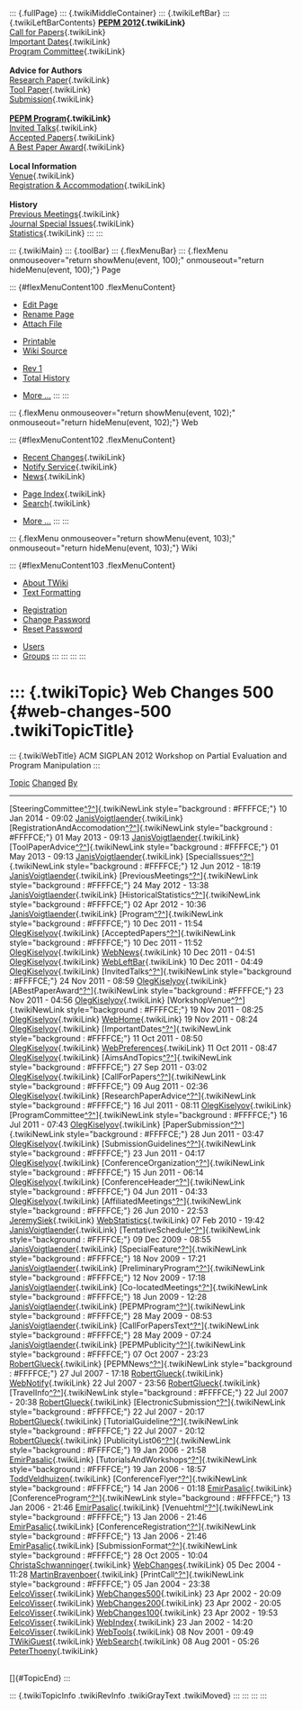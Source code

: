 ::: {.fullPage}
::: {.twikiMiddleContainer}
::: {.twikiLeftBar}
::: {.twikiLeftBarContents}
**[PEPM 2012](WebHome){.twikiLink}**\
[Call for Papers](CallForPapers){.twikiLink}\
[Important Dates](ImportantDates){.twikiLink}\
[Program Committee](ProgramCommittee){.twikiLink}\
\
**Advice for Authors**\
[Research Paper](ResearchPaperAdvice){.twikiLink}\
[Tool Paper](ToolPaperAdvice){.twikiLink}\
[Submission](PaperSubmission){.twikiLink}\
\
**[PEPM Program](Program){.twikiLink}**\
[Invited Talks](InvitedTalks){.twikiLink}\
[Accepted Papers](AcceptedPapers){.twikiLink}\
[A Best Paper Award](ABestPaperAward){.twikiLink}\
\
**Local Information**\
[Venue](WorkshopVenue){.twikiLink}\
[Registration & Accommodation](RegistrationAndAccomodation){.twikiLink}\
\
**History**\
[Previous Meetings](PreviousMeetings){.twikiLink}\
[Journal Special Issues](SpecialIssues){.twikiLink}\
[Statistics](HistoricalStatistics){.twikiLink}
:::
:::

::: {.twikiMain}
::: {.toolBar}
::: {.flexMenuBar}
::: {.flexMenu onmouseover="return showMenu(event, 100);" onmouseout="return hideMenu(event, 100);"}
Page

::: {#flexMenuContent100 .flexMenuContent}
-   [Edit
    Page](http://www.program-transformation.org/edit/PEPM12/WebChanges500?t=1536828967)
-   [Rename
    Page](http://www.program-transformation.org/rename/PEPM12/WebChanges500)
-   [Attach
    File](http://www.program-transformation.org/attach/PEPM12/WebChanges500)

<!-- -->

-   [Printable](http://www.program-transformation.org/view/PEPM12/WebChanges500?skin=print.pattern)
-   [Wiki
    Source](http://www.program-transformation.org/view/PEPM12/WebChanges500?skin=text&raw=on&contenttype=text/plain)

<!-- -->

-   [Rev
    1](http://www.program-transformation.org/view/PEPM12/WebChanges500?rev=1.1)
-   [Total
    History](http://www.program-transformation.org/rdiff/PEPM12/WebChanges500)

<!-- -->

-   [More
    \...](http://www.program-transformation.org/oops/PEPM12/WebChanges500?template=oopsmore&param1=1.1&param2=1.1)
:::
:::

::: {.flexMenu onmouseover="return showMenu(event, 102);" onmouseout="return hideMenu(event, 102);"}
Web

::: {#flexMenuContent102 .flexMenuContent}
-   [Recent Changes](WebChanges){.twikiLink}
-   [Notify Service](WebNotify){.twikiLink}
-   [News](WebNews){.twikiLink}

<!-- -->

-   [Page Index](WebIndex){.twikiLink}
-   [Search](WebSearch){.twikiLink}

<!-- -->

-   [More
    \...](http://www.program-transformation.org/oops/PEPM12/WebChanges500?template=oopsmore&param1=1.1&param2=1.1)
:::
:::

::: {.flexMenu onmouseover="return showMenu(event, 103);" onmouseout="return hideMenu(event, 103);"}
Wiki

::: {#flexMenuContent103 .flexMenuContent}
-   [About
    TWiki](http://www.program-transformation.org/view/TWiki/WebHome)
-   [Text
    Formatting](http://www.program-transformation.org/view/TWiki/TextFormattingRules)

<!-- -->

-   [Registration](http://www.program-transformation.org/view/TWiki/TWikiRegistration)
-   [Change
    Password](http://www.program-transformation.org/view/TWiki/ChangePassword)
-   [Reset
    Password](http://www.program-transformation.org/view/TWiki/ResetPassword)

<!-- -->

-   [Users](http://www.program-transformation.org/view/Main/TWikiUsers)
-   [Groups](http://www.program-transformation.org/view/Main/TWikiGroups)
:::
:::
:::
:::

::: {.twikiTopic}
Web Changes 500 {#web-changes-500 .twikiTopicTitle}
===============

::: {.twikiWebTitle}
ACM SIGPLAN 2012 Workshop on Partial Evaluation and Program Manipulation
:::

  [Topic](http://www.program-transformation.org/PEPM12/WebChanges500?sortcol=0&table=1&up=0#sorted_table "Sort by this column")                                                                   [Changed](http://www.program-transformation.org/PEPM12/WebChanges500?sortcol=1&table=1&up=0#sorted_table "Sort by this column")   [By](http://www.program-transformation.org/PEPM12/WebChanges500?sortcol=2&table=1&up=0#sorted_table "Sort by this column")
  ----------------------------------------------------------------------------------------------------------------------------------------------------------------------------------------------- --------------------------------------------------------------------------------------------------------------------------------- ----------------------------------------------------------------------------------------------------------------------------
  [SteeringCommittee[^?^](http://www.program-transformation.org/edit/Main/SteeringCommittee?topicparent=PEPM12.WebChanges500)]{.twikiNewLink style="background : #FFFFCE;"}                       10 Jan 2014 - 09:02                                                                                                               [JanisVoigtlaender](../Main/JanisVoigtlaender){.twikiLink}
  [RegistrationAndAccomodation[^?^](http://www.program-transformation.org/edit/Main/RegistrationAndAccomodation?topicparent=PEPM12.WebChanges500)]{.twikiNewLink style="background : #FFFFCE;"}   01 May 2013 - 09:13                                                                                                               [JanisVoigtlaender](../Main/JanisVoigtlaender){.twikiLink}
  [ToolPaperAdvice[^?^](http://www.program-transformation.org/edit/Main/ToolPaperAdvice?topicparent=PEPM12.WebChanges500)]{.twikiNewLink style="background : #FFFFCE;"}                           01 May 2013 - 09:13                                                                                                               [JanisVoigtlaender](../Main/JanisVoigtlaender){.twikiLink}
  [SpecialIssues[^?^](http://www.program-transformation.org/edit/Main/SpecialIssues?topicparent=PEPM12.WebChanges500)]{.twikiNewLink style="background : #FFFFCE;"}                               12 Jun 2012 - 18:19                                                                                                               [JanisVoigtlaender](../Main/JanisVoigtlaender){.twikiLink}
  [PreviousMeetings[^?^](http://www.program-transformation.org/edit/Main/PreviousMeetings?topicparent=PEPM12.WebChanges500)]{.twikiNewLink style="background : #FFFFCE;"}                         24 May 2012 - 13:38                                                                                                               [JanisVoigtlaender](../Main/JanisVoigtlaender){.twikiLink}
  [HistoricalStatistics[^?^](http://www.program-transformation.org/edit/Main/HistoricalStatistics?topicparent=PEPM12.WebChanges500)]{.twikiNewLink style="background : #FFFFCE;"}                 02 Apr 2012 - 10:36                                                                                                               [JanisVoigtlaender](../Main/JanisVoigtlaender){.twikiLink}
  [Program[^?^](http://www.program-transformation.org/edit/Main/Program?topicparent=PEPM12.WebChanges500)]{.twikiNewLink style="background : #FFFFCE;"}                                           10 Dec 2011 - 11:54                                                                                                               [OlegKiselyov](../Main/OlegKiselyov){.twikiLink}
  [AcceptedPapers[^?^](http://www.program-transformation.org/edit/Main/AcceptedPapers?topicparent=PEPM12.WebChanges500)]{.twikiNewLink style="background : #FFFFCE;"}                             10 Dec 2011 - 11:52                                                                                                               [OlegKiselyov](../Main/OlegKiselyov){.twikiLink}
  [WebNews](../Main/WebNews){.twikiLink}                                                                                                                                                          10 Dec 2011 - 04:51                                                                                                               [OlegKiselyov](../Main/OlegKiselyov){.twikiLink}
  [WebLeftBar](../Main/WebLeftBar){.twikiLink}                                                                                                                                                    10 Dec 2011 - 04:49                                                                                                               [OlegKiselyov](../Main/OlegKiselyov){.twikiLink}
  [InvitedTalks[^?^](http://www.program-transformation.org/edit/Main/InvitedTalks?topicparent=PEPM12.WebChanges500)]{.twikiNewLink style="background : #FFFFCE;"}                                 24 Nov 2011 - 08:59                                                                                                               [OlegKiselyov](../Main/OlegKiselyov){.twikiLink}
  [ABestPaperAward[^?^](http://www.program-transformation.org/edit/Main/ABestPaperAward?topicparent=PEPM12.WebChanges500)]{.twikiNewLink style="background : #FFFFCE;"}                           23 Nov 2011 - 04:56                                                                                                               [OlegKiselyov](../Main/OlegKiselyov){.twikiLink}
  [WorkshopVenue[^?^](http://www.program-transformation.org/edit/Main/WorkshopVenue?topicparent=PEPM12.WebChanges500)]{.twikiNewLink style="background : #FFFFCE;"}                               19 Nov 2011 - 08:25                                                                                                               [OlegKiselyov](../Main/OlegKiselyov){.twikiLink}
  [WebHome](../Main/WebHome){.twikiLink}                                                                                                                                                          19 Nov 2011 - 08:24                                                                                                               [OlegKiselyov](../Main/OlegKiselyov){.twikiLink}
  [ImportantDates[^?^](http://www.program-transformation.org/edit/Main/ImportantDates?topicparent=PEPM12.WebChanges500)]{.twikiNewLink style="background : #FFFFCE;"}                             11 Oct 2011 - 08:50                                                                                                               [OlegKiselyov](../Main/OlegKiselyov){.twikiLink}
  [WebPreferences](../Main/WebPreferences){.twikiLink}                                                                                                                                            11 Oct 2011 - 08:47                                                                                                               [OlegKiselyov](../Main/OlegKiselyov){.twikiLink}
  [AimsAndTopics[^?^](http://www.program-transformation.org/edit/Main/AimsAndTopics?topicparent=PEPM12.WebChanges500)]{.twikiNewLink style="background : #FFFFCE;"}                               27 Sep 2011 - 03:02                                                                                                               [OlegKiselyov](../Main/OlegKiselyov){.twikiLink}
  [CallForPapers[^?^](http://www.program-transformation.org/edit/Main/CallForPapers?topicparent=PEPM12.WebChanges500)]{.twikiNewLink style="background : #FFFFCE;"}                               09 Aug 2011 - 02:36                                                                                                               [OlegKiselyov](../Main/OlegKiselyov){.twikiLink}
  [ResearchPaperAdvice[^?^](http://www.program-transformation.org/edit/Main/ResearchPaperAdvice?topicparent=PEPM12.WebChanges500)]{.twikiNewLink style="background : #FFFFCE;"}                   16 Jul 2011 - 08:11                                                                                                               [OlegKiselyov](../Main/OlegKiselyov){.twikiLink}
  [ProgramCommittee[^?^](http://www.program-transformation.org/edit/Main/ProgramCommittee?topicparent=PEPM12.WebChanges500)]{.twikiNewLink style="background : #FFFFCE;"}                         16 Jul 2011 - 07:43                                                                                                               [OlegKiselyov](../Main/OlegKiselyov){.twikiLink}
  [PaperSubmission[^?^](http://www.program-transformation.org/edit/Main/PaperSubmission?topicparent=PEPM12.WebChanges500)]{.twikiNewLink style="background : #FFFFCE;"}                           28 Jun 2011 - 03:47                                                                                                               [OlegKiselyov](../Main/OlegKiselyov){.twikiLink}
  [SubmissionGuidelines[^?^](http://www.program-transformation.org/edit/Main/SubmissionGuidelines?topicparent=PEPM12.WebChanges500)]{.twikiNewLink style="background : #FFFFCE;"}                 23 Jun 2011 - 04:17                                                                                                               [OlegKiselyov](../Main/OlegKiselyov){.twikiLink}
  [ConferenceOrganization[^?^](http://www.program-transformation.org/edit/Main/ConferenceOrganization?topicparent=PEPM12.WebChanges500)]{.twikiNewLink style="background : #FFFFCE;"}             15 Jun 2011 - 06:14                                                                                                               [OlegKiselyov](../Main/OlegKiselyov){.twikiLink}
  [ConferenceHeader[^?^](http://www.program-transformation.org/edit/Main/ConferenceHeader?topicparent=PEPM12.WebChanges500)]{.twikiNewLink style="background : #FFFFCE;"}                         04 Jun 2011 - 04:33                                                                                                               [OlegKiselyov](../Main/OlegKiselyov){.twikiLink}
  [AffiliatedMeetings[^?^](http://www.program-transformation.org/edit/Main/AffiliatedMeetings?topicparent=PEPM12.WebChanges500)]{.twikiNewLink style="background : #FFFFCE;"}                     26 Jun 2010 - 22:53                                                                                                               [JeremySiek](../Main/JeremySiek){.twikiLink}
  [WebStatistics](../Main/WebStatistics){.twikiLink}                                                                                                                                              07 Feb 2010 - 19:42                                                                                                               [JanisVoigtlaender](../Main/JanisVoigtlaender){.twikiLink}
  [TentativeSchedule[^?^](http://www.program-transformation.org/edit/Main/TentativeSchedule?topicparent=PEPM12.WebChanges500)]{.twikiNewLink style="background : #FFFFCE;"}                       09 Dec 2009 - 08:55                                                                                                               [JanisVoigtlaender](../Main/JanisVoigtlaender){.twikiLink}
  [SpecialFeature[^?^](http://www.program-transformation.org/edit/Main/SpecialFeature?topicparent=PEPM12.WebChanges500)]{.twikiNewLink style="background : #FFFFCE;"}                             18 Nov 2009 - 17:21                                                                                                               [JanisVoigtlaender](../Main/JanisVoigtlaender){.twikiLink}
  [PreliminaryProgram[^?^](http://www.program-transformation.org/edit/Main/PreliminaryProgram?topicparent=PEPM12.WebChanges500)]{.twikiNewLink style="background : #FFFFCE;"}                     12 Nov 2009 - 17:18                                                                                                               [JanisVoigtlaender](../Main/JanisVoigtlaender){.twikiLink}
  [Co-locatedMeetings[^?^](http://www.program-transformation.org/edit/Main/Co-locatedMeetings?topicparent=PEPM12.WebChanges500)]{.twikiNewLink style="background : #FFFFCE;"}                     18 Jun 2009 - 12:28                                                                                                               [JanisVoigtlaender](../Main/JanisVoigtlaender){.twikiLink}
  [PEPMProgram[^?^](http://www.program-transformation.org/edit/Main/PEPMProgram?topicparent=PEPM12.WebChanges500)]{.twikiNewLink style="background : #FFFFCE;"}                                   28 May 2009 - 08:53                                                                                                               [JanisVoigtlaender](../Main/JanisVoigtlaender){.twikiLink}
  [CallForPapersText[^?^](http://www.program-transformation.org/edit/Main/CallForPapersText?topicparent=PEPM12.WebChanges500)]{.twikiNewLink style="background : #FFFFCE;"}                       28 May 2009 - 07:24                                                                                                               [JanisVoigtlaender](../Main/JanisVoigtlaender){.twikiLink}
  [PEPMPublicity[^?^](http://www.program-transformation.org/edit/Main/PEPMPublicity?topicparent=PEPM12.WebChanges500)]{.twikiNewLink style="background : #FFFFCE;"}                               07 Oct 2007 - 23:23                                                                                                               [RobertGlueck](../Main/RobertGlueck){.twikiLink}
  [PEPMNews[^?^](http://www.program-transformation.org/edit/Main/PEPMNews?topicparent=PEPM12.WebChanges500)]{.twikiNewLink style="background : #FFFFCE;"}                                         27 Jul 2007 - 17:18                                                                                                               [RobertGlueck](../Main/RobertGlueck){.twikiLink}
  [WebNotify](../Main/WebNotify){.twikiLink}                                                                                                                                                      22 Jul 2007 - 23:56                                                                                                               [RobertGlueck](../Main/RobertGlueck){.twikiLink}
  [TravelInfo[^?^](http://www.program-transformation.org/edit/Main/TravelInfo?topicparent=PEPM12.WebChanges500)]{.twikiNewLink style="background : #FFFFCE;"}                                     22 Jul 2007 - 20:38                                                                                                               [RobertGlueck](../Main/RobertGlueck){.twikiLink}
  [ElectronicSubmission[^?^](http://www.program-transformation.org/edit/Main/ElectronicSubmission?topicparent=PEPM12.WebChanges500)]{.twikiNewLink style="background : #FFFFCE;"}                 22 Jul 2007 - 20:17                                                                                                               [RobertGlueck](../Main/RobertGlueck){.twikiLink}
  [TutorialGuideline[^?^](http://www.program-transformation.org/edit/Main/TutorialGuideline?topicparent=PEPM12.WebChanges500)]{.twikiNewLink style="background : #FFFFCE;"}                       22 Jul 2007 - 20:12                                                                                                               [RobertGlueck](../Main/RobertGlueck){.twikiLink}
  [PublicityList06[^?^](http://www.program-transformation.org/edit/Main/PublicityList06?topicparent=PEPM12.WebChanges500)]{.twikiNewLink style="background : #FFFFCE;"}                           19 Jan 2006 - 21:58                                                                                                               [EmirPasalic](../Main/EmirPasalic){.twikiLink}
  [TutorialsAndWorkshops[^?^](http://www.program-transformation.org/edit/Main/TutorialsAndWorkshops?topicparent=PEPM12.WebChanges500)]{.twikiNewLink style="background : #FFFFCE;"}               19 Jan 2006 - 18:57                                                                                                               [ToddVeldhuizen](../Main/ToddVeldhuizen){.twikiLink}
  [ConferenceFlyer[^?^](http://www.program-transformation.org/edit/Main/ConferenceFlyer?topicparent=PEPM12.WebChanges500)]{.twikiNewLink style="background : #FFFFCE;"}                           14 Jan 2006 - 01:18                                                                                                               [EmirPasalic](../Main/EmirPasalic){.twikiLink}
  [ConferenceProgram[^?^](http://www.program-transformation.org/edit/Main/ConferenceProgram?topicparent=PEPM12.WebChanges500)]{.twikiNewLink style="background : #FFFFCE;"}                       13 Jan 2006 - 21:46                                                                                                               [EmirPasalic](../Main/EmirPasalic){.twikiLink}
  [Venuehtml[^?^](http://www.program-transformation.org/edit/Main/Venuehtml?topicparent=PEPM12.WebChanges500)]{.twikiNewLink style="background : #FFFFCE;"}                                       13 Jan 2006 - 21:46                                                                                                               [EmirPasalic](../Main/EmirPasalic){.twikiLink}
  [ConferenceRegistration[^?^](http://www.program-transformation.org/edit/Main/ConferenceRegistration?topicparent=PEPM12.WebChanges500)]{.twikiNewLink style="background : #FFFFCE;"}             13 Jan 2006 - 21:46                                                                                                               [EmirPasalic](../Main/EmirPasalic){.twikiLink}
  [SubmissionFormat[^?^](http://www.program-transformation.org/edit/Main/SubmissionFormat?topicparent=PEPM12.WebChanges500)]{.twikiNewLink style="background : #FFFFCE;"}                         28 Oct 2005 - 10:04                                                                                                               [ChristaSchwanninger](../Main/ChristaSchwanninger){.twikiLink}
  [WebChanges](../Main/WebChanges){.twikiLink}                                                                                                                                                    05 Dec 2004 - 11:28                                                                                                               [MartinBravenboer](../Main/MartinBravenboer){.twikiLink}
  [PrintCall[^?^](http://www.program-transformation.org/edit/Main/PrintCall?topicparent=PEPM12.WebChanges500)]{.twikiNewLink style="background : #FFFFCE;"}                                       05 Jan 2004 - 23:38                                                                                                               [EelcoVisser](../Main/EelcoVisser){.twikiLink}
  [WebChanges500](../Main/WebChanges500){.twikiLink}                                                                                                                                              23 Apr 2002 - 20:09                                                                                                               [EelcoVisser](../Main/EelcoVisser){.twikiLink}
  [WebChanges200](../Main/WebChanges200){.twikiLink}                                                                                                                                              23 Apr 2002 - 20:05                                                                                                               [EelcoVisser](../Main/EelcoVisser){.twikiLink}
  [WebChanges100](../Main/WebChanges100){.twikiLink}                                                                                                                                              23 Apr 2002 - 19:53                                                                                                               [EelcoVisser](../Main/EelcoVisser){.twikiLink}
  [WebIndex](../Main/WebIndex){.twikiLink}                                                                                                                                                        23 Jan 2002 - 14:20                                                                                                               [EelcoVisser](../Main/EelcoVisser){.twikiLink}
  [WebTools](../Main/WebTools){.twikiLink}                                                                                                                                                        08 Nov 2001 - 09:49                                                                                                               [TWikiGuest](../Main/TWikiGuest){.twikiLink}
  [WebSearch](../Main/WebSearch){.twikiLink}                                                                                                                                                      08 Aug 2001 - 05:26                                                                                                               [PeterThoeny](../Main/PeterThoeny){.twikiLink}

\
[]{#TopicEnd}
:::

::: {.twikiTopicInfo .twikiRevInfo .twikiGrayText .twikiMoved}
:::
:::
:::
:::

